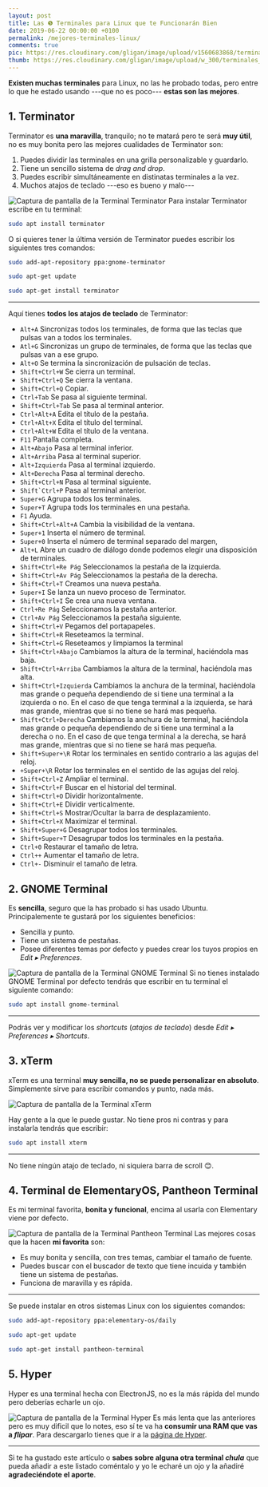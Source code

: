 ```yaml
---
layout: post
title: Las ❺ Terminales para Linux que te Funcionarán Bien
date: 2019-06-22 00:00:00 +0100
permalink: /mejores-terminales-linux/
comments: true
pic: https://res.cloudinary.com/gligan/image/upload/v1560683868/terminales_linux.png
thumb: https://res.cloudinary.com/gligan/image/upload/w_300/terminales_linux.png
---
```


**Existen muchas terminales** para Linux, no las he probado todas, pero entre lo que he estado usando ---que no es poco--- **estas son las mejores**.

## 1. Terminator

Terminator es **una maravilla**, tranquilo; no te matará pero te será **muy útil**, no es muy bonita pero las mejores cualidades de Terminator son:

1. Puedes dividir las terminales en una grilla personalizable y guardarlo.
2. Tiene un sencillo sistema de *drag and drop*.
3. Puedes escribir simultáneamente en distinatas terminales a la vez.
4.  Muchos atajos de teclado ---eso es bueno y malo---

![Captura de pantalla de la Terminal Terminator](https://res.cloudinary.com/gligan/image/upload/v1561219196/Screenshot_from_2019-06-22_17-26-36.png)
Para instalar Terminator escribe en tu terminal:
```bash
sudo apt install terminator
```
O si quieres tener la última versión de Terminator puedes escribir los siguientes tres comandos:
```bash
sudo add-apt-repository ppa:gnome-terminator
```
```bash
sudo apt-get update
```
```bash
sudo apt-get install terminator
```
___
Aquí tienes **todos los atajos de teclado** de Terminator:

- ``Alt+A`` Sincronizas todos los terminales, de forma que las teclas que pulsas van a todos los terminales.
- ``Atl+G`` Sincronizas un grupo de terminales, de forma que las teclas que pulsas van a ese grupo.
- ``Alt+O`` Se termina la sincronización de pulsación de teclas.
- ``Shift+Ctrl+W`` Se cierra un terminal.
- ``Shift+Ctrl+Q`` Se cierra la ventana.
- ``Shift+Ctrl+Q`` Copiar.
- ``Ctrl+Tab`` Se pasa al siguiente terminal.
- ``Shift+Ctrl+Tab`` Se pasa al terminal anterior.
- ``Ctrl+Alt+A`` Edita el título de la pestaña.
- ``Ctrl+Alt+X`` Edita el título del terminal.
- ``Ctrl+Alt+W`` Edita el título de la ventana.
- ``F11`` Pantalla completa.
- ``Alt+Abajo`` Pasa al terminal inferior.
- ``Alt+Arriba`` Pasa al terminal superior.
- ``Alt+Izquierda`` Pasa al terminal izquierdo.
- ``Alt+Derecha`` Pasa al terminal derecho.
- ``Shift+Ctrl+N`` Pasa al terminal siguiente.
- ``Shift`Ctrl+P`` Pasa al terminal anterior.
- ``Super+G`` Agrupa todos los terminales.
- ``Super+T`` Agrupa tods los terminales en una pestaña.
- ``F1`` Ayuda.
- ``Shift+Ctrl+Alt+A`` Cambia la visibilidad de la ventana.
- ``Super+1`` Inserta el número de terminal.
- ``Super+0`` Inserta el número de terminal separado del margen,
- ``Alt+L`` Abre un cuadro de diálogo donde podemos elegir una disposición de terminales.
- ``Shift+Ctrl+Re Pág`` Seleccionamos la pestaña de la izquierda.
- ``Shift+Ctrl+Av Pág`` Seleccionamos la pestaña de la derecha.
- ``Shift+Ctrl+T`` Creamos una nueva pestaña.
- ``Super+I`` Se lanza un nuevo proceso de Terminator.
- ``Shift+Ctrl+I`` Se crea una nueva ventana.
- ``Ctrl+Re Pág`` Seleccionamos la pestaña anterior.
- ``Ctrl+Av Pág`` Seleccionamos la pestaña siguiente.
- ``Shift+Ctrl+V`` Pegamos del portapapeles.
- ``Shift+Ctrl+R`` Reseteamos la terminal.
- ``Shift+Ctrl+G`` Reseteamos y limpiamos la terminal
- ``Shift+Ctrl+Abajo`` Cambiamos la altura de la terminal, haciéndola mas baja.
- ``Shift+Ctrl+Arriba`` Cambiamos la altura de la terminal, haciéndola mas alta.
- ``Shift+Ctrl+Izquierda`` Cambiamos la anchura de la terminal, haciéndola mas grande o pequeña dependiendo de si tiene una terminal a la izquierda o no. En el caso de que tenga terminal a la izquierda, se hará mas grande, mientras que si no tiene se hará mas pequeña.
- ``Shift+Ctrl+Derecha`` Cambiamos la anchura de la terminal, haciéndola mas grande o pequeña dependiendo de si tiene una terminal a la derecha o no. En el caso de que tenga terminal a la derecha, se hará mas grande, mientras que si no tiene se hará mas pequeña.
- ``Shift+Super+\R`` Rotar los terminales en sentido contrario a las agujas del reloj.
- ``+Super+\R`` Rotar los terminales en el sentido de las agujas del reloj.
- ``Shift+Ctrl+Z`` Ampliar el terminal.
- ``Shift+Ctrl+F`` Buscar en el historial del terminal.
- ``Shift+Ctrl+O`` Dividir horizontalmente.
- ``Shift+Ctrl+E`` Dividir verticalmente.
- ``Shift+Ctrl+S`` Mostrar/Ocultar la barra de desplazamiento.
- ``Shift+Ctrl+X`` Maximizar el terminal.
- ``Shift+Super+G`` Desagrupar todos los terminales.
- ``Shift+Super+T`` Desagrupar todos los terminales en la pestaña.
- ``Ctrl+0`` Restaurar el tamaño de letra.
- ``Ctrl++`` Aumentar el tamaño de letra.
- ``Ctrl+-`` Disminuir el tamaño de letra.

## 2. GNOME Terminal

Es **sencilla**, seguro que la has probado si has usado Ubuntu. Principalemente te gustará por los siguientes beneficios:

- Sencilla y punto.
- Tiene un sistema de pestañas.
- Posee diferentes temas por defecto y puedes crear los tuyos propios en *Edit ▸ Preferences*.

![Captura de pantalla de la Terminal GNOME Terminal](https://res.cloudinary.com/gligan/image/upload/v1561219193/Screenshot_from_2019-06-22_17-30-25.png)
Si no tienes instalado GNOME Terminal por defecto tendrás que escribir en tu terminal el siguiente comando:

```bash
sudo apt install gnome-terminal
```
___
Podrás ver y modificar los *shortcuts* (*atajos de teclado*) desde *Edit ▸ Preferences ▸ Shortcuts*.

## 3. xTerm

xTerm es una terminal **muy sencilla, no se puede personalizar en absoluto**. Simplemente sirve para escribir comandos y punto, nada más.

![Captura de pantalla de la Terminal xTerm](https://res.cloudinary.com/gligan/image/upload/v1561219539/Screenshot_from_2019-06-22_18-05-24.png)

Hay gente a la que le puede gustar. No tiene pros ni contras y para instalarla tendrás que escribir:

```bash
sudo apt install xterm
```
___
No tiene ningún atajo de teclado, ni siquiera barra de scroll 😊.

## 4. Terminal de ElementaryOS, Pantheon Terminal

Es mi terminal favorita, **bonita y funcional**, encima al usarla con Elementary viene por defecto.

![Captura de pantalla de la Terminal Pantheon Terminal](https://res.cloudinary.com/gligan/image/upload/v1561219197/Screenshot_from_2019-06-22_17-51-25.png)
Las mejores cosas que la hacen **mi favorita** son:

- Es muy bonita y sencilla, con tres temas, cambiar el tamaño de fuente.
- Puedes buscar con el buscador de texto que tiene incuida y también tiene un sistema de pestañas.
- Funciona de maravilla y es rápida.

___
Se puede instalar en otros sistemas Linux con los siguientes comandos:

```bash
sudo add-apt-repository ppa:elementary-os/daily
```
```bash
sudo apt-get update
```
```bash
sudo apt-get install pantheon-terminal
```

## 5. Hyper

Hyper es una terminal hecha con ElectronJS, no es la más rápida del mundo pero deberías echarle un ojo.

![Captura de pantalla de la Terminal Hyper](https://res.cloudinary.com/gligan/image/upload/v1561219616/Screenshot_from_2019-06-22_18-06-34.png)
Es más lenta que las anteriores pero es muy dificil que lo notes, eso sí te va ha **consumir una RAM que vas a *flipar***. Para descargarlo tienes que ir a la [página de Hyper](https://hyper.is/).

___

Si te ha gustado este artículo o **sabes sobre alguna otra terminal *chula*** que pueda añadir a este listado coméntalo y yo le echaré un ojo y la añadiré **agradeciéndote el aporte**.
